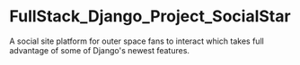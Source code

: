 # FullStack_Django_Project_SocialStar

A social site platform for outer space fans to interact which takes full advantage of some of Django's newest features.
